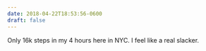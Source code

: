 ```yaml
---
date: 2018-04-22T18:53:56-0600
draft: false
---
```


Only 16k steps in my 4 hours here in NYC. I feel like a real slacker.

